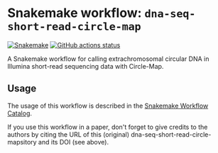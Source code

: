# Snakemake workflow: `dna-seq-short-read-circle-map`

[![Snakemake](https://img.shields.io/badge/snakemake-≥6.3.0-brightgreen.svg)](https://snakemake.github.io)
[![GitHub actions status](https://github.com/snakemake-workflows/dna-seq-short-read-circle-map/workflows/Tests/badge.svg?branch=main)](https://github.com/snakemake-workflows/dna-seq-short-read-circle-map/actions?query=branch%3Amain+workflow%3ATests)


A Snakemake workflow for calling extrachromosomal circular DNA in Illumina short-read sequencing data with Circle-Map.


## Usage

The usage of this workflow is described in the [Snakemake Workflow Catalog](https://snakemake.github.io/snakemake-workflow-catalog/?usage=snakemake-workflows%2Fdna-seq-short-read-circle-map).

If you use this workflow in a paper, don't forget to give credits to the authors by citing the URL of this (original) dna-seq-short-read-circle-mapsitory and its DOI (see above).

